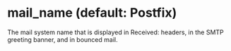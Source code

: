 # mail_name (default: Postfix)

The mail system name that is displayed in Received: headers, in
the SMTP greeting banner, and in bounced mail.



